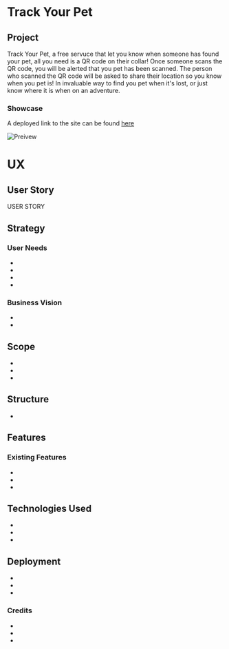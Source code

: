 # Track Your Pet

## Project

Track Your Pet, a free servuce that let you know when someone has found your pet, all you need is a QR code on their collar! Once someone scans the QR code, you will be alerted that you pet has been scanned. The person who scanned the QR code will be asked to share their location so you know when you pet is!
In invaluable way to find you pet when it's lost, or just know where it is when on an adventure.

### Showcase

A deployed link to the site can be found [here]()

![Preivew]()

# UX

## User Story

USER STORY

## Strategy

### User Needs

-
-
-
-

### Business Vision

-
-

## Scope

-
-
-

## Structure

-

## Features

### Existing Features

-
-
-

## Technologies Used

-
-
-

## Deployment

-
-
-

### Credits

-
-
-
